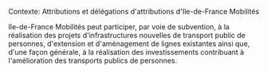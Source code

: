 Contexte: Attributions et délégations d'attributions          d'Ile-de-France Mobilités

Ile-de-France Mobilités peut participer, par voie de subvention, à la réalisation des projets d'infrastructures nouvelles de transport public de personnes, d'extension et d'aménagement de lignes existantes ainsi que, d'une façon générale, à la réalisation des investissements contribuant à l'amélioration des transports publics de personnes.